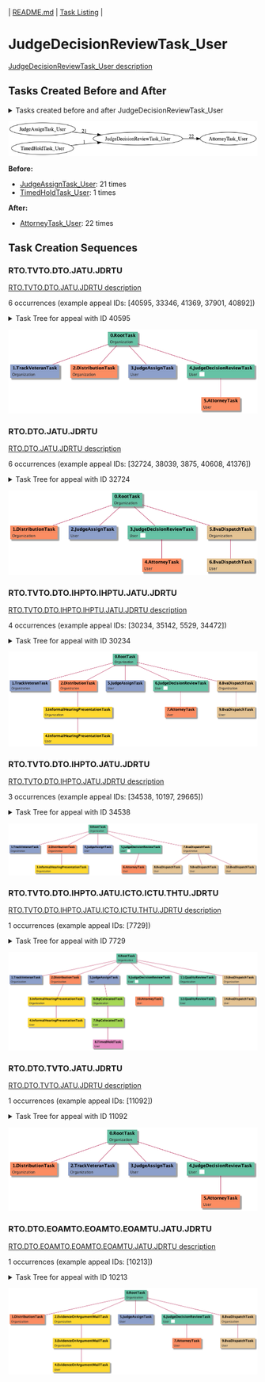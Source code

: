 | [README.md](/README.md) | [Task Listing](tasklist.md) |

# JudgeDecisionReviewTask_User

[JudgeDecisionReviewTask_User description](../descr/JudgeDecisionReviewTask_User.md)

## Tasks Created Before and After

<details><summary>Tasks created before and after JudgeDecisionReviewTask_User</summary>

```
digraph G {
rankdir="LR";
"JudgeAssignTask_User" -> "JudgeDecisionReviewTask_User" [label=21]
"JudgeDecisionReviewTask_User" -> "AttorneyTask_User" [label=22]
"TimedHoldTask_User" -> "JudgeDecisionReviewTask_User" [label=1]
}
```
</details>

![JudgeDecisionReviewTask_User](dot/JudgeDecisionReviewTask_User.dot.png)

**Before:**

   * [JudgeAssignTask_User](JudgeAssignTask_User.md): 21 times
   * [TimedHoldTask_User](TimedHoldTask_User.md): 1 times

**After:**

   * [AttorneyTask_User](AttorneyTask_User.md): 22 times

## Task Creation Sequences

### RTO.TVTO.DTO.JATU.JDRTU

[RTO.TVTO.DTO.JATU.JDRTU description](../descr/RTO.TVTO.DTO.JATU.JDRTU.md)

6 occurrences (example appeal IDs: [40595, 33346, 41369, 37901, 40892])

<details><summary>Task Tree for appeal with ID 40595</summary>

```
@startuml
skinparam {
  ObjectBorderColor #555
  ObjectBorderThickness 0
  ObjectFontStyle bold
  ObjectFontSize 14
  ObjectAttributeFontColor #333
  ObjectAttributeFontSize 12
}
  object 0.RootTask #66c2a5 {
Organization
}
  object 1.TrackVeteranTask #8da0cb {
Organization
}
  object 2.DistributionTask #fc8d62 {
Organization
}
  object 3.JudgeAssignTask #8da0cb {
User
}
  object 4.JudgeDecisionReviewTask #66c2a5 {
User  <back:white>    </back>
}
  object 5.AttorneyTask #fc8d62 {
User
}
0.RootTask -- 1.TrackVeteranTask
0.RootTask -- 2.DistributionTask
0.RootTask -- 3.JudgeAssignTask
0.RootTask -- 4.JudgeDecisionReviewTask
4.JudgeDecisionReviewTask -- 5.AttorneyTask
@enduml
```
</details>

![RTO.TVTO.DTO.JATU.JDRTU-40595](uml/RTO.TVTO.DTO.JATU.JDRTU-40595.png)

### RTO.DTO.JATU.JDRTU

[RTO.DTO.JATU.JDRTU description](../descr/RTO.DTO.JATU.JDRTU.md)

6 occurrences (example appeal IDs: [32724, 38039, 3875, 40608, 41376])

<details><summary>Task Tree for appeal with ID 32724</summary>

```
@startuml
skinparam {
  ObjectBorderColor #555
  ObjectBorderThickness 0
  ObjectFontStyle bold
  ObjectFontSize 14
  ObjectAttributeFontColor #333
  ObjectAttributeFontSize 12
}
  object 0.RootTask #66c2a5 {
Organization
}
  object 1.DistributionTask #fc8d62 {
Organization
}
  object 2.JudgeAssignTask #8da0cb {
User
}
  object 3.JudgeDecisionReviewTask #66c2a5 {
User  <back:white>    </back>
}
  object 4.AttorneyTask #fc8d62 {
User
}
  object 5.BvaDispatchTask #e5c494 {
Organization
}
  object 6.BvaDispatchTask #e5c494 {
User
}
0.RootTask -- 1.DistributionTask
0.RootTask -- 2.JudgeAssignTask
0.RootTask -- 3.JudgeDecisionReviewTask
3.JudgeDecisionReviewTask -- 4.AttorneyTask
0.RootTask -- 5.BvaDispatchTask
5.BvaDispatchTask -- 6.BvaDispatchTask
@enduml
```
</details>

![RTO.DTO.JATU.JDRTU-32724](uml/RTO.DTO.JATU.JDRTU-32724.png)

### RTO.TVTO.DTO.IHPTO.IHPTU.JATU.JDRTU

[RTO.TVTO.DTO.IHPTO.IHPTU.JATU.JDRTU description](../descr/RTO.TVTO.DTO.IHPTO.IHPTU.JATU.JDRTU.md)

4 occurrences (example appeal IDs: [30234, 35142, 5529, 34472])

<details><summary>Task Tree for appeal with ID 30234</summary>

```
@startuml
skinparam {
  ObjectBorderColor #555
  ObjectBorderThickness 0
  ObjectFontStyle bold
  ObjectFontSize 14
  ObjectAttributeFontColor #333
  ObjectAttributeFontSize 12
}
  object 0.RootTask #66c2a5 {
Organization
}
  object 1.TrackVeteranTask #8da0cb {
Organization
}
  object 2.DistributionTask #fc8d62 {
Organization
}
  object 3.InformalHearingPresentationTask #ffd92f {
Organization
}
  object 4.InformalHearingPresentationTask #ffd92f {
User
}
  object 5.JudgeAssignTask #8da0cb {
User
}
  object 6.JudgeDecisionReviewTask #66c2a5 {
User  <back:white>    </back>
}
  object 7.AttorneyTask #fc8d62 {
User
}
  object 8.BvaDispatchTask #e5c494 {
Organization
}
  object 9.BvaDispatchTask #e5c494 {
User
}
0.RootTask -- 1.TrackVeteranTask
0.RootTask -- 2.DistributionTask
2.DistributionTask -- 3.InformalHearingPresentationTask
3.InformalHearingPresentationTask -- 4.InformalHearingPresentationTask
0.RootTask -- 5.JudgeAssignTask
0.RootTask -- 6.JudgeDecisionReviewTask
6.JudgeDecisionReviewTask -- 7.AttorneyTask
0.RootTask -- 8.BvaDispatchTask
8.BvaDispatchTask -- 9.BvaDispatchTask
@enduml
```
</details>

![RTO.TVTO.DTO.IHPTO.IHPTU.JATU.JDRTU-30234](uml/RTO.TVTO.DTO.IHPTO.IHPTU.JATU.JDRTU-30234.png)

### RTO.TVTO.DTO.IHPTO.JATU.JDRTU

[RTO.TVTO.DTO.IHPTO.JATU.JDRTU description](../descr/RTO.TVTO.DTO.IHPTO.JATU.JDRTU.md)

3 occurrences (example appeal IDs: [34538, 10197, 29665])

<details><summary>Task Tree for appeal with ID 34538</summary>

```
@startuml
skinparam {
  ObjectBorderColor #555
  ObjectBorderThickness 0
  ObjectFontStyle bold
  ObjectFontSize 14
  ObjectAttributeFontColor #333
  ObjectAttributeFontSize 12
}
  object 0.RootTask #66c2a5 {
Organization
}
  object 1.TrackVeteranTask #8da0cb {
Organization
}
  object 2.DistributionTask #fc8d62 {
Organization
}
  object 3.InformalHearingPresentationTask #ffd92f {
Organization
}
  object 4.JudgeAssignTask #8da0cb {
User
}
  object 5.JudgeDecisionReviewTask #66c2a5 {
User  <back:white>    </back>
}
  object 6.AttorneyTask #fc8d62 {
User
}
  object 7.BvaDispatchTask #e5c494 {
Organization
}
  object 8.BvaDispatchTask #e5c494 {
User
}
  object 9.BvaDispatchTask #e5c494 {
User
}
  object 10.BvaDispatchTask #e5c494 {
User
}
0.RootTask -- 1.TrackVeteranTask
0.RootTask -- 2.DistributionTask
2.DistributionTask -- 3.InformalHearingPresentationTask
0.RootTask -- 4.JudgeAssignTask
0.RootTask -- 5.JudgeDecisionReviewTask
5.JudgeDecisionReviewTask -- 6.AttorneyTask
0.RootTask -- 7.BvaDispatchTask
7.BvaDispatchTask -- 8.BvaDispatchTask
7.BvaDispatchTask -- 9.BvaDispatchTask
7.BvaDispatchTask -- 10.BvaDispatchTask
@enduml
```
</details>

![RTO.TVTO.DTO.IHPTO.JATU.JDRTU-34538](uml/RTO.TVTO.DTO.IHPTO.JATU.JDRTU-34538.png)

### RTO.TVTO.DTO.IHPTO.JATU.ICTO.ICTU.THTU.JDRTU

[RTO.TVTO.DTO.IHPTO.JATU.ICTO.ICTU.THTU.JDRTU description](../descr/RTO.TVTO.DTO.IHPTO.JATU.ICTO.ICTU.THTU.JDRTU.md)

1 occurrences (example appeal IDs: [7729])

<details><summary>Task Tree for appeal with ID 7729</summary>

```
@startuml
skinparam {
  ObjectBorderColor #555
  ObjectBorderThickness 0
  ObjectFontStyle bold
  ObjectFontSize 14
  ObjectAttributeFontColor #333
  ObjectAttributeFontSize 12
}
  object 0.RootTask #66c2a5 {
Organization
}
  object 1.TrackVeteranTask #8da0cb {
Organization
}
  object 2.DistributionTask #fc8d62 {
Organization
}
  object 3.InformalHearingPresentationTask #ffd92f {
Organization
}
  object 4.InformalHearingPresentationTask #ffd92f {
User
}
  object 5.JudgeAssignTask #8da0cb {
User
}
  object 6.IhpColocatedTask #ffd92f {
Organization
}
  object 7.IhpColocatedTask #ffd92f {
User
}
  object 8.TimedHoldTask #e78ac3 {
User
}
  object 9.JudgeDecisionReviewTask #66c2a5 {
User  <back:white>    </back>
}
  object 10.AttorneyTask #fc8d62 {
User
}
  object 11.QualityReviewTask #fc8d62 {
Organization
}
  object 12.QualityReviewTask #fc8d62 {
User
}
  object 13.BvaDispatchTask #e5c494 {
Organization
}
  object 14.BvaDispatchTask #e5c494 {
User
}
0.RootTask -- 1.TrackVeteranTask
0.RootTask -- 2.DistributionTask
2.DistributionTask -- 3.InformalHearingPresentationTask
3.InformalHearingPresentationTask -- 4.InformalHearingPresentationTask
0.RootTask -- 5.JudgeAssignTask
5.JudgeAssignTask -- 6.IhpColocatedTask
6.IhpColocatedTask -- 7.IhpColocatedTask
7.IhpColocatedTask -- 8.TimedHoldTask
0.RootTask -- 9.JudgeDecisionReviewTask
9.JudgeDecisionReviewTask -- 10.AttorneyTask
0.RootTask -- 11.QualityReviewTask
11.QualityReviewTask -- 12.QualityReviewTask
0.RootTask -- 13.BvaDispatchTask
13.BvaDispatchTask -- 14.BvaDispatchTask
@enduml
```
</details>

![RTO.TVTO.DTO.IHPTO.JATU.ICTO.ICTU.THTU.JDRTU-7729](uml/RTO.TVTO.DTO.IHPTO.JATU.ICTO.ICTU.THTU.JDRTU-7729.png)

### RTO.DTO.TVTO.JATU.JDRTU

[RTO.DTO.TVTO.JATU.JDRTU description](../descr/RTO.DTO.TVTO.JATU.JDRTU.md)

1 occurrences (example appeal IDs: [11092])

<details><summary>Task Tree for appeal with ID 11092</summary>

```
@startuml
skinparam {
  ObjectBorderColor #555
  ObjectBorderThickness 0
  ObjectFontStyle bold
  ObjectFontSize 14
  ObjectAttributeFontColor #333
  ObjectAttributeFontSize 12
}
  object 0.RootTask #66c2a5 {
Organization
}
  object 1.DistributionTask #fc8d62 {
Organization
}
  object 2.TrackVeteranTask #8da0cb {
Organization
}
  object 3.JudgeAssignTask #8da0cb {
User
}
  object 4.JudgeDecisionReviewTask #66c2a5 {
User  <back:white>    </back>
}
  object 5.AttorneyTask #fc8d62 {
User
}
0.RootTask -- 1.DistributionTask
0.RootTask -- 2.TrackVeteranTask
0.RootTask -- 3.JudgeAssignTask
0.RootTask -- 4.JudgeDecisionReviewTask
4.JudgeDecisionReviewTask -- 5.AttorneyTask
@enduml
```
</details>

![RTO.DTO.TVTO.JATU.JDRTU-11092](uml/RTO.DTO.TVTO.JATU.JDRTU-11092.png)

### RTO.DTO.EOAMTO.EOAMTO.EOAMTU.JATU.JDRTU

[RTO.DTO.EOAMTO.EOAMTO.EOAMTU.JATU.JDRTU description](../descr/RTO.DTO.EOAMTO.EOAMTO.EOAMTU.JATU.JDRTU.md)

1 occurrences (example appeal IDs: [10213])

<details><summary>Task Tree for appeal with ID 10213</summary>

```
@startuml
skinparam {
  ObjectBorderColor #555
  ObjectBorderThickness 0
  ObjectFontStyle bold
  ObjectFontSize 14
  ObjectAttributeFontColor #333
  ObjectAttributeFontSize 12
}
  object 0.RootTask #66c2a5 {
Organization
}
  object 1.DistributionTask #fc8d62 {
Organization
}
  object 2.EvidenceOrArgumentMailTask #ffd92f {
Organization
}
  object 3.EvidenceOrArgumentMailTask #ffd92f {
Organization
}
  object 4.EvidenceOrArgumentMailTask #ffd92f {
User
}
  object 5.JudgeAssignTask #8da0cb {
User
}
  object 6.JudgeDecisionReviewTask #66c2a5 {
User  <back:white>    </back>
}
  object 7.AttorneyTask #fc8d62 {
User
}
  object 8.BvaDispatchTask #e5c494 {
Organization
}
  object 9.BvaDispatchTask #e5c494 {
User
}
0.RootTask -- 1.DistributionTask
0.RootTask -- 2.EvidenceOrArgumentMailTask
2.EvidenceOrArgumentMailTask -- 3.EvidenceOrArgumentMailTask
3.EvidenceOrArgumentMailTask -- 4.EvidenceOrArgumentMailTask
0.RootTask -- 5.JudgeAssignTask
0.RootTask -- 6.JudgeDecisionReviewTask
6.JudgeDecisionReviewTask -- 7.AttorneyTask
0.RootTask -- 8.BvaDispatchTask
8.BvaDispatchTask -- 9.BvaDispatchTask
@enduml
```
</details>

![RTO.DTO.EOAMTO.EOAMTO.EOAMTU.JATU.JDRTU-10213](uml/RTO.DTO.EOAMTO.EOAMTO.EOAMTU.JATU.JDRTU-10213.png)

